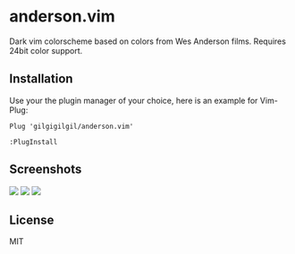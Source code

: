 anderson.vim
============
Dark vim colorscheme based on colors from Wes Anderson films. Requires 24bit color support.

Installation
------------
Use your the plugin manager of your choice, here is an example for Vim-Plug:

`Plug 'gilgigilgil/anderson.vim'`

`:PlugInstall`

Screenshots
-----------
![](https://github.com/gilgigilgil/images/blob/master/term.png)
![](https://github.com/gilgigilgil/images/blob/master/python.png)
![](https://github.com/gilgigilgil/images/blob/master/ocaml.png)

License
-------
MIT
